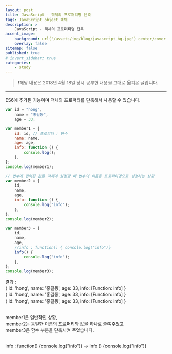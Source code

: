 ```yaml
---
layout: post
title: JavaScript - 객체의 프로퍼티명 단축
tags: JavaScript object 객체
description: >
    JavaScript - 객체의 프로퍼티명 단축
accent_image:
    background: url('/assets/img/blog/javascript_bg.jpg') center/cover
    overlay: false
sitemap: false
published: true
# invert_sidebar: true
categories:
    - study
---
```


> ❗️해당 내용은 2018년 4월 18일 당시 공부한 내용을 그대로 옮겨온 글입니다.

---

ES6에 추가된 기능이며 객체의 프로퍼티를 단축해서 사용할 수 있습니다.<br>

```javascript
var id = "hong",
    name = "홍길동",
    age = 33;

var member1 = {
    id: id, // 프로퍼티 : 변수
    name: name,
    age: age,
    info: function () {
        console.log();
    },
};
console.log(member1);

// 변수에 입력된 값을 객체에 설정할 때 변수의 이름을 프로퍼티명으로 설정하는 상황
var member2 = {
    id,
    name,
    age,
    info: function () {
        console.log("info");
    },
};
console.log(member2);

var member3 = {
    id,
    name,
    age,
    //info : function() { console.log("info")}
    info() {
        console.log("info");
    },
};
console.log(member3);
```

결과 :<br>
{ id: 'hong', name: '홍길동', age: 33, info: [Function: info] }<br>
{ id: 'hong', name: '홍길동', age: 33, info: [Function: info] }<br>
{ id: 'hong', name: '홍길동', age: 33, info: [Function: info] }<br><br>

member1은 일반적인 상황,<br>
member2는 동일한 이름의 프로퍼티와 값을 하나로 줄여주었고<br>
member3은 함수 부분을 단축시켜 주었습니다.<br><br>

info : function() {console.log("info")} -> info () {console.log("info")}<br>
